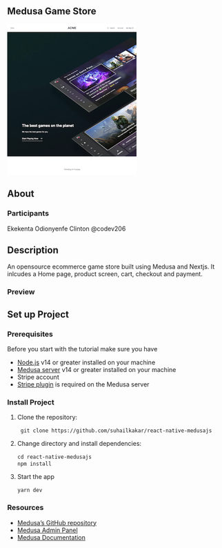 ## Medusa Game Store

![](./image2.png)

## About

### Participants

Ekekenta Odionyenfe Clinton @codev206

## Description
An opensource ecommerce game store built using Medusa and Nextjs. It inlcudes a Home page, product screen, cart, checkout and payment.


### Preview

## Set up Project

### Prerequisites

Before you start with the tutorial make sure you have

* [Node.js](https://nodejs.org/en/) v14 or greater installed on your machine
* [Medusa server](https://docs.medusajs.com/quickstart/quick-start/) v14 or greater installed on your machine
* Stripe account
* [Stripe plugin](https://docs.medusajs.com/add-plugins/stripe/) is required on the Medusa server

### Install Project

1. Clone the repository:

        git clone https://github.com/suhailkakar/react-native-medusajs
    
    
2. Change directory and install dependencies:

       cd react-native-medusajs
       npm install
     
3. Start the app

       yarn dev
    
    
### Resources 

* [Medusa’s GitHub repository](https://github.com/medusajs/medusa)
* [Medusa Admin Panel](https://github.com/medusajs/admin)
* [Medusa Documentation](https://docs.medusajs.com/)
